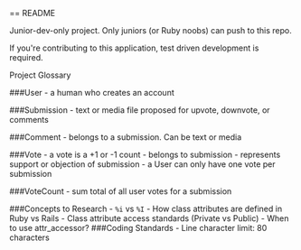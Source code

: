 == README

Junior-dev-only project. Only juniors (or Ruby noobs) can push to this repo.

If you're contributing to this application, test driven development is required.

Project Glossary

###User
    - a human who creates an account

###Submission
    - text or media file proposed for upvote, downvote, or comments

###Comment
    - belongs to a submission. Can be text or media

###Vote
    - a vote is a +1 or -1 count
    - belongs to submission
    - represents support or objection of submission
    - a User can only have one vote per submission

###VoteCount
    - sum total of all user votes for a submission

###Concepts to Research
    - `%i` vs `%I`
    - How class attributes are defined in Ruby vs Rails 
    - Class attribute access standards (Private vs Public)
    - When to use attr_accessor?
###Coding Standards
    - Line character limit: 80 characters 
